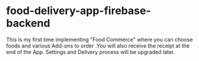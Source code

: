 # food-delivery-app-firebase-backend

This is my first time implementing "Food Commerce" where you can choose foods and various Add-ons to order .You will also receive the receipt at the end of the App.
Settings and Delivery process will be upgraded later.
